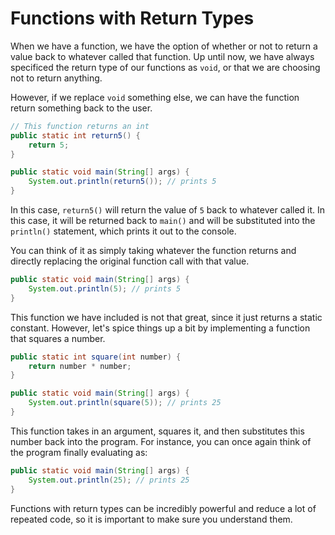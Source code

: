 # Functions with Return Types

When we have a function, we have the option of whether or not to return a value back to whatever called that function. Up until now, we have always specificed the return type of our functions as `void`, or that we are choosing not to return anything.

However, if we replace `void` something else, we can have the function return something back to the user.

```java
// This function returns an int
public static int return5() {
    return 5;
}

public static void main(String[] args) {
    System.out.println(return5()); // prints 5
}
```

In this case, `return5()` will return the value of `5` back to whatever called it. In this case, it will be returned back to `main()` and will be substituted into the `println()` statement, which prints it out to the console.

You can think of it as simply taking whatever the function returns and directly replacing the original function call with that value.

```java
public static void main(String[] args) {
    System.out.println(5); // prints 5
}
```

This function we have included is not that great, since it just returns a static constant. However, let's spice things up a bit by implementing a function that squares a number.

```java
public static int square(int number) {
    return number * number;
}

public static void main(String[] args) {
    System.out.println(square(5)); // prints 25
}
```

This function takes in an argument, squares it, and then substitutes this number back into the program. For instance, you can once again think of the program finally evaluating as:

```java
public static void main(String[] args) {
    System.out.println(25); // prints 25
}
```

Functions with return types can be incredibly powerful and reduce a lot of repeated code, so it is important to make sure you understand them.
